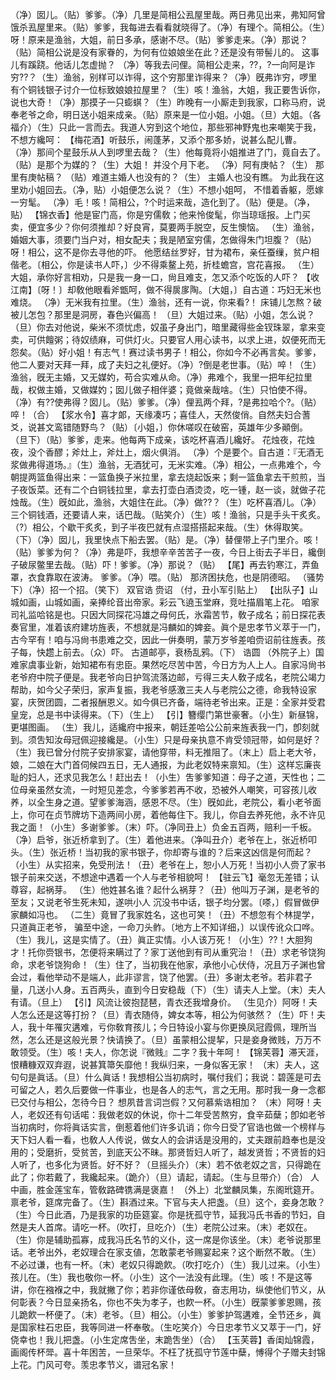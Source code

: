 <!-- { "loadSidebar": true } -->
（净）囡儿。（贴）爹爹。（净）几里是简相公厾屋里哉。两日弗见出来，弗知阿曾饿杀厾屋里来。（贴）爹爹，我每进去看看就晓得了。（净）有理个。简相公。（生）呀！原来是渔翁，大姐，前日多承，感谢不尽。（贴）爹爹走来。（净）那说？（贴）简相公说是没有家眷的，为何有位娘娘坐在此？还是没有带髻儿的。
这事儿有蹊跷。他话儿怎虚抛？
（净）等我去问俚。简相公走来，??，?一向阿是诈穷??？（生）渔翁，别样可以诈得，这个穷那里诈得来？（净）旣弗诈穷，啰里有个铜钱银子讨介一位标致娘娘拉屋里？（生）咳！渔翁，大姐，我正要吿诉你，说也大奇！（净）那摸子一只蟛蜞？（生）昨晚有一小厮走到我家，口称马府，说奉老爷之命，明日送小姐来成亲。（贴）原来是一位小姐。小姐。（旦）大姐。（各福介）（生）只此一言而去。我道人穷到这个地位，那些邪神野鬼也来嘲笑于我，不想方纔呵：
【梅花酒】听鼓乐，闹蓬茅，又添个那多娇，说甚么配儿曹。
（净）那间个星鼓乐从人到啰里去哉？（生）他每竟将小姐推进了门，竟自去了。（贴）是那个为媒的？（生）大姐！
并没个月下老。
（净）阿有庚帖？（生）
那里有庚帖稿？
（贴）难道主婚人也没有的？（生）
主婚人也没有瞧。
为此我在这里劝小姐回去。（净，贴）小姐便怎么说？（生）不想小姐呵，
不惜着香躯，愿嫁一穷髦。
（净）毛！咳！简相公，?个时运来哉，造化到了。（贴）便是。（净，贴）
【锦衣香】他是宦门高，你是穷儒敎；他来怜俊髦，你当琼瑶报。上门买卖，便宜多少？你何须推却？好良宵，莫要两手脱空，反生懊恼。
（生）渔翁，婚姻大事，须要门当户对，相女配夫；我是陋室穷儒，怎做得朱门坦腹？（贴）呀！相公，这不是你去寻他的吓。
他愿结丝罗好，甘为裙布，亲任蚕缫，贫户相偕老。〔相公，你是读书人吓，〕少不得乘鳌上苑，折桂蟾宫，宫花喜报。
（生）大姐，承你好言相劝，只是我一身一口，尙且难支，怎又添个吃饭的人吓？
【收江南】〔呀！〕却敎他眼看斧甑呵，做不得扊扅陶。〔大姐，〕自古道：巧妇无米也难烧。
（净）无米我有拉里。（生）渔翁，还有一说，你来看?！
床铺儿怎熬？破被儿怎包？那里是洞房，春色兴偏高！
（旦）大姐过来。（贴）小姐，怎么说？（旦）你去对他说，柴米不须忧虑，奴虽孑身出门，暗里藏得些金钗珠翠，拿来变卖，可供饘粥；待奴绩麻，可供灯火。只要官人用心读书，以求上进，奴便死而无怨矣。（贴）好小姐！有志气！赛过读书男子！相公，你如今不必再言矣。爹爹，他二人要对天拜一拜，成了夫妇之礼便好。（净）?倒是老世事。（贴）啐！（生）渔翁，旣无主婚，又无媒妁，苟合实难从命。（净）弗难个，我里一把年纪拉里哉，权做主婚，又做媒妁；囡儿做子相伴婆；竟做亲哉啥。（生）只怕使不得。（净）有??使弗得？囡儿。（贴）爹爹。（净）俚厾两个拜，?是弗拉哈个?。（贴）啐！（合）
【浆水令】喜才郞，天缘凑巧；喜佳人，天然俊俏。自然夫妇合蓍爻，说甚文鸾错随野鸟？（贴）〔小姐，〕你休嗟叹在破窑，英雄年少多顚倒。
（旦下）（贴）爹爹，走来。他每两下成亲，该吃杯喜酒儿纔好。
花烛夜，花烛夜，没个香醪；斧灶上，斧灶上，烟火俱消。
（净）个是要个。自古道：『无酒无浆做弗得道场。』（生）渔翁，无酒犹可，无米实难。（净）相公，一点弗难个，今朝提两篮鱼得出来：一篮鱼换子米拉里，拿去烧起饭来；剩一篮鱼拿去干煎煎，当子夜饭菜。还有二个白铜钱拉里，拿去打壶白酒烫烫，吃一锺，赵一谈，就做子花烛哉。（生）旣如此，渔翁，大姐住在此。（净）做??？（生）吃杯喜酒儿。（净）三个铜钱酒，还要请人来，话巴哉。（贴笑介）（生）咳！渔翁，只是手头干炙炙。（?）相公，个歇干炙炙，到子半夜巴就有点湿搭搭起来哉。（生）休得取笑。（下）（净）囡儿，我里快点下船去罢。（贴）是。（净）替俚带上子门里介。咳！（贴）爹爹为何？（净）弗是吓，我想辛辛苦苦子一夜，今日上街去子半日，纔倒子破尿鳖里去哉。（贴）吓！爹爹。（净）那说？（贴）
【尾】再去钓寒江，弄鱼罩，衣食靠取在波涛。
爹爹。（净）喂。（贴）
那济困扶危，也是阴德昭。
（骚势下）（净）招一个招。（笑下）
双官诰
赍诏
（付，丑小军引贴上）
【出队子】山城如画，山城如画，亲捧纶音出帝家。彩云飞遶玉堂麻，竞吐描眉笔上花。
咱家司礼监哈铭是也。只因大同探花冯雄之母何氏，氷霜苦节，敎子成名；前日探花表奏官里，准着该府建坊旌表，不想就是冯麟如的婢妾。眞个是忠孝节义萃于一门，古今罕有！咱与冯尙书患难之交，因此一倂奏明，蒙万岁爷差咱赍诏前往旌表。孩子每，快趱上前去。（众）吓。
古道邮亭，衰杨乱鸦。（下）
诰圆
（外院子上）国难家虞事业新，始知裙布有忠臣。果然吃尽苦中苦，今日方为人上人。自家冯尙书老爷府中院子便是。我老爷向日护驾流落边邮，亏得三夫人敎子成名，老院公竭力帮助，如今父子荣归，家声复振，我老爷感激三夫人与老院公之德，命我特设家宴，庆贺团圆，二者报酬恩义。如今俱已齐备，端待老爷出来。正是：全家并受君皇宠，总是书中读得来。（下）（生上）
【引】簪缨门第世豪奢。（小生）新昼锦，更堪图画。
（生）我儿，适纔府中报来，朝廷差哈公公前来旌表我一门，卽刻就到。须吿知汝母冠佩迎接纔是。（小生）只是母亲执意不肯受领冠带，如何是好？（生）我已曾分付院子安排家宴，请他穿带，料无推阻了。（末上）启上老大爷，娘，二娘在大门首伺候四五日，无人通报，为此老奴特来禀知。（生）这样忘廉丧耻的妇人，还求见我怎么！赶出去！（小生）吿爹爹知道：母子之道，天性也；二位母亲虽然女流，一时短见差念，今爹爹若再不收，恐被外人嘲笑，可容孩儿收养，以全生身之道。望爹爹海涵，感恩不尽。（生）旣如此，老院公，看小老爷面上，你可在贞节牌坊下造两间小房，着他每住下。我儿，你自去养死他，永不许见我之面！（小生）多谢爹爹。（末）吓。（净同丑上）负金五百两，赔利一千板。（净）启爷，张近桥拿到了。（生）着他进来。（净叫丑介）老爷在上，张近桥叩头。（生）张近桥！当初我的家书银子，你却寄与谁的？后来这凶信是何而起？（小生）从实招来，免受刑法！（丑）老爷在上，恕小人万死！当初小人赍了家书银子前来交送，不想途中遇着一个人与老爷相貌呵！
【驻云飞】毫忽无差错；认尊容，起祸芽。
（生）他姓甚名谁？起什么祸芽？（丑）他叫万子渊，是老爷的至友；又说老爷生死未知，遂哄小人
沉没书中话，银子均分罢。〔嗏，〕假冒做伊家麟如冯也。
（二生）竟冒了我家姓名，这也可笑！（丑）不想忽有个林提学，只道眞正老爷，
骗至中途，一命刀头鲊。〔地方上不知详细，〕以误传讹众口哗。
（生）我儿，这是实情了。（丑）眞正实情。小人该万死！（小生）??！大胆狗才！托你赍银书，怎便将来瞒过了？家丁送他到有司从重究治！（丑）求老爷饶狗命，求老爷饶狗命！（生）住了，当初我在他家，承他小心伏侍，况且万子渊也曾会过，看他举动不是端人，此非谬言，饶了他罢。（丑）多谢太老爷。若非君子量，几送小人身。五百两头，直到今日安稳哉（下）（生）请夫人上堂。（末）夫人有请。（旦上）
【引】风流让彼抱琵琶，青衣还我增身价。
（生见介）阿呀！夫人怎么还是这等打扮？（旦）青衣随侍，婢女本等，相公为何骇然？（生）吓！夫人，我十年罹灾遘难，亏你敎育孩儿；今日特设小宴与你更换凤冠霞佩，理所当然，怎么还是这般光景？快请换了。（旦）虽蒙相公提挈，只是妾身微贱，万万不敢领受。（生）咳！夫人，你怎说『微贱』二字？我十年呵！
【锦芙蓉】滞天涯，恨糟糠双双弃遐，说甚箕箒矢靡他！我纵归来，一身似客无家！
（末）夫人，这句句是眞话。（旦）什么眞话！我想相公当初病时，嘱付我们；我说：碧莲是可去可留之人，若久后要做一件事业，也是各人的志气，言之无用。那时我一身一念都已交付与相公，怎待今日？
想夙昔言词岂假？又何慕紫诰相加？
（末）阿呀！夫人，老奴还有句话喏：我做老奴的休说，你十二年受苦熬穷，食辛茹蘖；卽如老爷当初病时，你将眞话实言，倒惹着他们许多讥诮；你今日受了官诰也做一个榜样与天下妇人看一看，也敎人人传说，做女人的会讲话是没用的，丈夫跟前趋奉也是没用的；受磨折，受贫苦，到底天公不昧。那贤哲妇人听了，越发贤哲；不贤哲的妇人听了，也多化为贤哲。好不好？（旦摇头介）（末）若不依老奴之言，只得跪在此了；你若戴了，我纔起来。（跪介）（旦）请起，请起。（生与旦带介）（合）
人中画，胜金莲宝车，管敎路碑镌满是褒嘉！
（外上）北堂麟凤集，东阁玳筵开。禀老爷，筵席完备了。（生）斟酒过来。下官与夫人把盏。（旦）这个，妾身怎敢？（生）今日此酒，乃是我家的功臣筵宴。你是抚孤守节，延我冯氏书香的节妇，自然是夫人首席。请吃一杯。（吹打，旦吃介）（生）老院公过来。（末）老奴在。（生）你是辅助孤寡，成我冯氏名节的义仆，这一席是你该坐。（末）老爷说那里话。老爷出外，老奴理合在家支値，怎敢蒙老爷赐宴起来？这个断然不敢。（生）不必过谦，也有一杯。（末）老奴只得跪飮。（吹打吃介）（生）我儿过来。（小生）孩儿在。（生）我也敬你一杯。（小生）这个一法没有此理。（生）咳！不是这等讲，你在襁褓之中，我就撇了你；若非你谨依母敎，奋志用功，纵使他们节义，从何彰表？今日显亲扬名，你也不失为孝子，也飮一杯。（小生）旣蒙爹爹恩赐，孩儿跪飮一杯便了。（末）老爷。（旦）相公。（小生）爹爹护驾遘难，全节还乡，眞是国家柱石忠臣，我等同进一杯奉敬。（生吃笑介）今日忠孝节义又萃于一门，好侥幸也！我儿把盏。（小生定席吿坐，末跪吿坐）（合）
【玉芙蓉】香闺灿锦霞，画阁传杯斝。喜十年困苦，一旦荣华。不枉了抚孤守节莲中蘖，愽得个子赠夫封锦上花。门风可夸。羡忠孝节义，谱冠名家！
